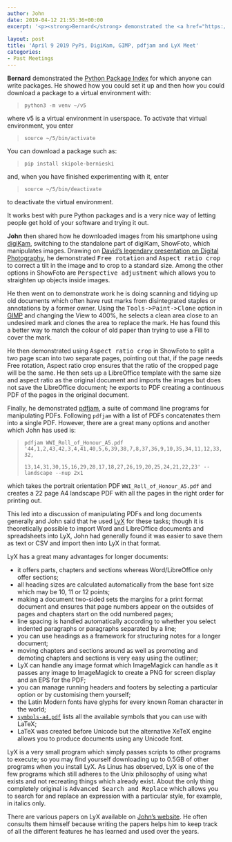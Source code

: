 ```yaml
---
author: John
date: 2019-04-12 21:55:36+00:00
excerpt: '<p><strong>Bernard</strong> demonstrated the <a href="https://pypi.org/" type="text/html" role="link">Python Package Index</a> for which anyone can write packages. He showed how you could set it up and then how you could download a package to a virtual environment with:</p><blockquote><code>python3 -m venv ~/v5</code></blockquote><p>where v5 is a virtual environment in userspace. To activate that virtual environment, you enter</p><blockquote><code>source ~/5/bin/activate</code></blockquote>
	'
layout: post
title: 'April 9 2019 PyPi, DigiKam, GIMP, pdfjam and LyX Meet'
categories:
- Past Meetings
---
```


<p><strong>Bernard</strong> demonstrated the <a href="https://pypi.org/" type="text/html" role="link">Python Package Index</a> for which anyone can write packages. He showed how you could set it up and then how you could download a package to a virtual environment with:</p><blockquote><code>python3 -m venv ~/v5</code></blockquote><p>where v5 is a virtual environment in userspace. To activate that virtual environment, you enter</p><blockquote><code>source ~/5/bin/activate</code></blockquote><p>You can download a package such as:</p><blockquote><code>pip install skipole-bernieski</code></blockquote><p>and, when you have finished experimenting with it, enter</p><blockquote><code>source ~/5/bin/deactivate</code></blockquote><p>to deactivate the virtual environment.</p><p>It works best with pure Python packages and is a very nice way of letting people get hold of your software and trying it out.</p><p><strong>John</strong> then shared how he downloaded images from his smartphone using <a href="https://www.digikam.org/" type="text/html" role="link">digiKam</a>, switching to the standalone part of digiKam, ShowFoto, which manipulates images. Drawing on <a href="http://bradlug.co.uk/blog/2009/05/30/may-27th-2009-digital-photography" type="text/html" role="link">David’s legendary presentation on Digital Photography</a>, he demonstrated <kbd>Free rotation</kbd> and <kbd>Aspect ratio crop</kbd> to correct a tilt in the image and to crop to a standard size. Among the other options in ShowFoto are <kbd>Perspective adjustment</kbd> which allows you to straighten up objects inside images.</p><p>He then went on to demonstrate work he is doing scanning and tidying up old documents which often have rust marks from disintegrated staples or annotations by a former owner. Using the <kbd>Tools->Paint->Clone</kbd> option in <a href="https://www.gimp.org/" type="text/html" role="link">GIMP</a> and changing the View to 400%, he selects a clean area close to an undesired mark and clones the area to replace the mark. He has found this a better way to match the colour of old paper than trying to use a Fill to cover the mark.</p><p>He then demonstrated using <kbd>Aspect ratio crop</kbd> in ShowFoto to split a two page scan into two separate pages, pointing out that, if the page needs Free rotation, Aspect ratio crop ensures that the ratio of the cropped page will be the same. He then sets up a LibreOffice template with the same size and aspect ratio as the original document and imports the images but does not save the LibreOffice document; he exports to PDF creating a continuous PDF of the pages in the original document.</p><p>Finally, he demonstrated <a href="https://warwick.ac.uk/fac/sci/statistics/staff/academic-research/firth/software/pdfjam/" type="text/html" role="link">pdfjam</a>, a suite of command line programs for manipulating PDFs. Following <code>pdfjam</code> with a list of PDFs concatenates them into a single PDF. However, there are a great many options and another which John has used is:</p><blockquote><p><code>pdfjam WWI_Roll_of_Honour_A5.pdf '44,1,2,43,42,3,4,41,40,5,6,39,38,7,8,37,36,9,10,35,34,11,12,33,32,</code></p><p><code>13,14,31,30,15,16,29,28,17,18,27,26,19,20,25,24,21,22,23' --landscape --nup 2x1</code></p> </blockquote><p>which takes the portrait orientation PDF <code>WWI_Roll_of_Honour_A5.pdf</code> and creates a 22 page A4 landscape PDF with all the pages in the right order for printing out.</p><p>This led into a discussion of manipulating PDFs and long documents generally and John said that he used <a href="http://lyx.org/" type="text/html" role="link">LyX</a> for these tasks; though it is theoretically possible to import Word and LibreOffice documents and spreadsheets into LyX, John had generally found it was easier to save them as text or CSV and import then into LyX in that format.</p><p>LyX has a great many advantages for longer documents:</p><ul><li>it offers parts, chapters and sections whereas Word/LibreOffice only offer sections;</li><li>all heading sizes are calculated automatically from the base font size which may be 10, 11 or 12 points;</li><li>making a document two-sided sets the margins for a print format document and ensures that page numbers appear on the outsides of pages and chapters start on the odd numbered pages;</li><li>line spacing is handled automatically according to whether you select indented paragraphs or paragraphs separated by a line;</li><li>you can use headings as a framework for structuring notes for a longer document;</li><li>moving chapters and sections around as well as promoting and demoting chapters and sections is very easy using the outliner;</li><li>LyX can handle any image format which ImageMagick can handle as it passes any image to ImageMagick to create a PNG for screen display and an EPS for the PDF;</li><li>you can manage running headers and footers by selecting a particular option or by customising them yourself;</li><li>the Latin Modern fonts have glyphs for every known Roman character in the world;</li><li><a href="http://anorien.csc.warwick.ac.uk/mirrors/CTAN/info/symbols/comprehensive/symbols-a4.pdf" type="applicaton/pdf" role="link"><code>symbols-a4.pdf</code></a> lists all the available symbols that you can use with LaTeX;</li><li>LaTeX was created before Unicode but the alternative XeTeX engine allows you to produce documents using any Unicode font.</li></ul><p>LyX is a very small program which simply passes scripts to other programs to execute; so you may find yourself downloading up to 0.5GB of other programs when you install LyX. As Linus has observed, LyX is one of the few programs which still adheres to the Unix philosophy of using what exists and not recreating things which already exist. About the only thing completely original is <kbd>Advanced Search and Replace</kbd> which allows you to search for and replace an expression with a particular style, for example, in italics only.</p><p>There are various papers on LyX available on <a href="https://johnrhudson.me.uk/computing.html" type="text/html" role="link">John’s website</a>. He often consults them himself because writing the papers helps him to keep track of all the different features he has learned and used over the years.</p>
